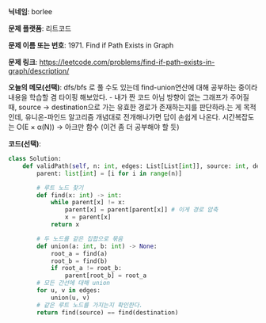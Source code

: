 **닉네임**: borlee

**문제 플랫폼**: 리트코드

**문제 이름 또는 번호**: 1971. Find if Path Exists in Graph

**문제 링크**: https://leetcode.com/problems/find-if-path-exists-in-graph/description/

**오늘의 메모(선택)**: 
dfs/bfs 로 풀 수도 있는데
find-union연산에 대해 공부하는 중이라 내용을 학습할 겸 타이핑 해보았다. - 내가 짠 코드 아님
방향이 없는 그래프가 주어질 때,
source → destination으로 가는 유효한 경로가 존재하는지를 판단하라.는 게 목적인데,
유니온-파인드 알고리즘 개념대로 전개해나가면 답이 손쉽게 나온다. 
시간복잡도는 O(E × α(N)) -> 아크만 함수 (이건 좀 더 공부해야 할 듯)

**코드(선택)**:

```python
class Solution:
    def validPath(self, n: int, edges: List[List[int]], source: int, destination: int) -> bool:
        parent: list[int] = [i for i in range(n)]

        # 루트 노드 찾기
        def find(x: int) -> int:
            while parent[x] != x:
                parent[x] = parent[parent[x]] # 이게 경로 압축
                x = parent[x]
            return x

        # 두 노드를 같은 집합으로 묶음
        def union(a: int, b: int) -> None:
            root_a = find(a)
            root_b = find(b)
            if root_a != root_b:
                parent[root_b] = root_a
        # 모든 간선에 대해 union
        for u, v in edges:
            union(u, v)
        # 같은 루트 노드를 가지는지 확인한다.    
        return find(source) == find(destination)
        
```